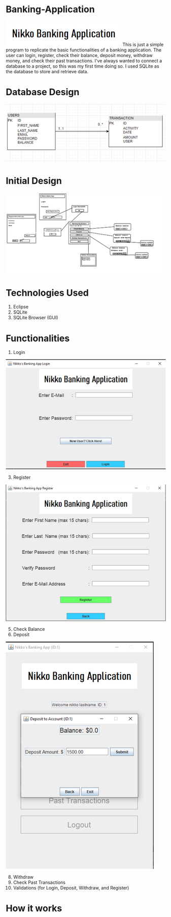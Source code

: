 
# Banking-Application
<!--Banner Image-->
<img src="https://github.com/gnikkoch96/Banking-Application/blob/main/assets/banner.png"/>
This is just a simple program to replicate the basic functionalities of a banking application. The user can login, register, check their balance, deposit money,
withdraw money, and check their past transactions. I've always wanted to connect a database to a project, so this was my first time doing so. I used SQLite as the database to
store and retrieve data. 

# Database Design <!-- Show the Image --> 
<img src="https://github.com/gnikkoch96/Banking-Application/blob/main/assets/Banking%20App%20Database%20Design.png/"/>

# Initial Design <!-- Show the Image --> 
<img src="https://github.com/gnikkoch96/Banking-Application/blob/main/assets/Banking%20Application%20Design.png"/>

# Technologies Used
1. Eclipse 
2. SQLite
3. SQLite Browser (GUI) 

# Functionalities
1. Login
<img src="https://github.com/gnikkoch96/Banking-Application/blob/main/assets/Reference%20Image/Screenshot_1.png"/>

3. Register
<img src="https://github.com/gnikkoch96/Banking-Application/blob/main/assets/Reference%20Image/Screenshot_2.png"/>

5. Check Balance
6. Deposit
<img src="https://github.com/gnikkoch96/Banking-Application/blob/main/assets/Reference%20Image/Screenshot_11.png"/>

8. Withdraw
9. Check Past Transactions
10. Validations (for Login, Deposit, Withdraw, and Register)



# How it works
<!-- 1. Swing Framework to Create the GUI -->

<!-- 2. SQLite and how Database works exactly -->

<!-- 3. How to connect both of them --> 

